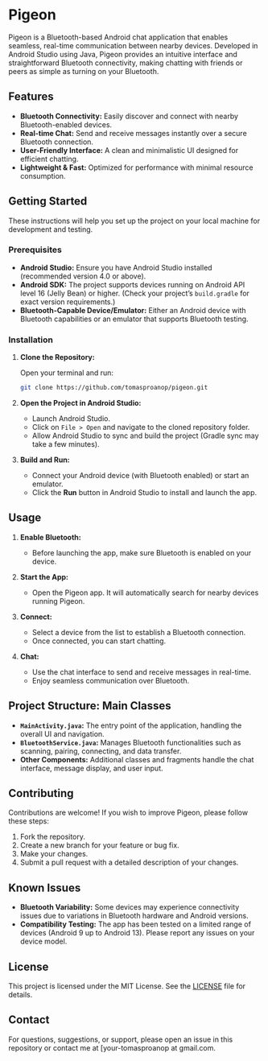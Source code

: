 # Pigeon

Pigeon is a Bluetooth-based Android chat application that enables seamless, real-time communication between nearby devices. Developed in Android Studio using Java, Pigeon provides an intuitive interface and straightforward Bluetooth connectivity, making chatting with friends or peers as simple as turning on your Bluetooth.

## Features

- **Bluetooth Connectivity:** Easily discover and connect with nearby Bluetooth-enabled devices.
- **Real-time Chat:** Send and receive messages instantly over a secure Bluetooth connection.
- **User-Friendly Interface:** A clean and minimalistic UI designed for efficient chatting.
- **Lightweight & Fast:** Optimized for performance with minimal resource consumption.

## Getting Started

These instructions will help you set up the project on your local machine for development and testing.

### Prerequisites

- **Android Studio:** Ensure you have Android Studio installed (recommended version 4.0 or above).
- **Android SDK:** The project supports devices running on Android API level 16 (Jelly Bean) or higher. (Check your project’s `build.gradle` for exact version requirements.)
- **Bluetooth-Capable Device/Emulator:** Either an Android device with Bluetooth capabilities or an emulator that supports Bluetooth testing.

### Installation

1. **Clone the Repository:**

   Open your terminal and run:
   ```bash
   git clone https://github.com/tomasproanop/pigeon.git
   ```

2. **Open the Project in Android Studio:**

   - Launch Android Studio.
   - Click on `File > Open` and navigate to the cloned repository folder.
   - Allow Android Studio to sync and build the project (Gradle sync may take a few minutes).

3. **Build and Run:**

   - Connect your Android device (with Bluetooth enabled) or start an emulator.
   - Click the **Run** button in Android Studio to install and launch the app.

## Usage

1. **Enable Bluetooth:**
   - Before launching the app, make sure Bluetooth is enabled on your device.

2. **Start the App:**
   - Open the Pigeon app. It will automatically search for nearby devices running Pigeon.

3. **Connect:**
   - Select a device from the list to establish a Bluetooth connection.
   - Once connected, you can start chatting.

4. **Chat:**
   - Use the chat interface to send and receive messages in real-time.
   - Enjoy seamless communication over Bluetooth.

## Project Structure: Main Classes

- **`MainActivity.java`:** The entry point of the application, handling the overall UI and navigation.
- **`BluetoothService.java`:** Manages Bluetooth functionalities such as scanning, pairing, connecting, and data transfer.
- **Other Components:** Additional classes and fragments handle the chat interface, message display, and user input.

## Contributing

Contributions are welcome! If you wish to improve Pigeon, please follow these steps:

1. Fork the repository.
2. Create a new branch for your feature or bug fix.
3. Make your changes.
4. Submit a pull request with a detailed description of your changes.

## Known Issues

- **Bluetooth Variability:** Some devices may experience connectivity issues due to variations in Bluetooth hardware and Android versions.
- **Compatibility Testing:** The app has been tested on a limited range of devices (Android 9 up to Android 13). Please report any issues on your device model.

## License

This project is licensed under the MIT License. See the [LICENSE](https://github.com/tomasproanop/pigeon/blob/main/LICENSE) file for details.

## Contact

For questions, suggestions, or support, please open an issue in this repository or contact me at [your-tomasproanop at gmail.com.
